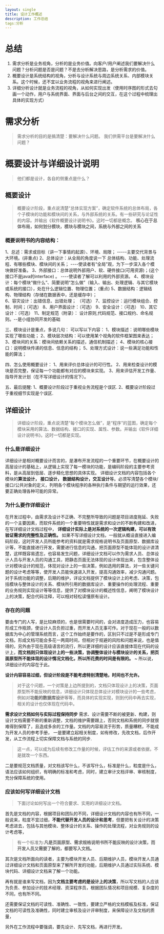 ```yaml
---
layout: single
title: 设计工作概述
description: 工作总结
tags:分析 
---
```

# 总结
> 
1. 需求分析是业务视角，分析的是业务价值。向客户/用户阐述我们要解决什么问题？分析问题是否是问题？不是去分析解决思路，是分析需求的价值。
2. 概要设计是系统结构的视角，分析与设计系统与周边系统关系、内部模块关系。这个时候，还不宜以业务流程的视角来进行阐述。
3. 详细分析设计就是业务流程的视角，从如何实现出发（使用时序图的形式去勾画一个动作，用户与系统界面、界面与后台之间的交互，在这个过程中梳理出具体的实现方式）

# 需求分析
> 需求分析的目的是搞清楚：要解决什么问题。
我们供需平台是要解决什么问题？

# 概要设计与详细设计说明
> 他们都是设计，各自的侧重点是什么？

## 概要设计
> 概要设计阶段，重点说清楚“总体实现方案”，确定软件系统的总体布局，各个子模块的功能和模块间的关系，与外部系统的关系。有一些研究与论证性的内容。并输出《软件概要设计说明书》。这时一切都是概念。
**核心在于总体布局，如何划分模块，模块与模块之间，系统与外部之间的关系**

### 概要说明书的内容结构：
1、总述：需求或目标（讲一下事情的起源）、环境、局限；
  -----主要交代背景与大环境。(非重点)
2、总体设计：从全局的角度说一下 总体结构、功能、处理流程、有哪些模块、模块间的关系；
	----使读者有“全局”观，为下一步深入各个模块做好准备。
3、外部接口：总体说明外部用户、软、硬件接口(可用资源)；(这个接口不是java的interface) 。
	----使读者了解可以利用的外部资源。
4、模块设计：每个模块“做什么”、简要说明“怎么做”（输入、输出、处理逻辑、与其它模块或系统的接口），处在什么逻辑位置、物理位置； (重点)
5、数据结构：逻辑结构、物理结构（存储在数据表中，还是缓存中）；  
6、容灾设计：出错信息、出错处理； （可选）
7、监控设计：运行模块组合、控制、时间；（可选）
8、用户界面设计：（可选）
9、安全设计：（可选）
10、其它设计：（可选）
11、制定规范（附录）： 设计原则,代码规范、接口规约、命名规则。--是小组协同开发的基础

三、模块设计是重点，多说几句：
   可以写以下内容：
   1、模块描述：说明哪些模块实现了哪些功能；
   2、模块层次结构：可以使用某个视角的软件框架图来表达；
   3、模块间的关系：模块间依赖关系的描述，通信机制描述；
   4、模块的核心接口：说明模块传递的信息、信息的结构；
   5、处理方式设计：说一些满足功能和性能的算法；

四、怎么使用概要设计：
   1、用来评价总体设计的可行性。
   2、用来检查设计的模块是否完整，保证每一个功能都有对应的模块来实现。
   3、用来评估开发工作量、指导开发计划（在不写详细设计的情况下）。

五、最后提醒:
   1、概要设计阶段过于重视业务流程是个误区.
   2、概要设计阶段过于重视细节实现是个误区.


## 详细设计
> 详细设计阶段，重点说清楚“每个模块怎么做”，是“程序”的蓝图，确定每个模块采用的算法、数据结构、接口的实现、属性、参数。并输出《软件详细设计说明书》。这时一切都是实现。

### 什么是详细设计
详细设计是相对概要设计而言的，是瀑布开发流程的一个重要环节，在概要设计的高层设计的基础上，从逻辑上实现了每一模块的功能，是编码阶段的主要参考资料，是从高层到低层、逐步精化思想的具体实现。
详细设计文档的内容包括各个模块的**算法设计， 接口设计， 数据结构设计，交互设计**等。必须写清楚各个模块/接口/公共对象的定义，列明各个模块程序的各种执行条件与期望的运行效果，还要正确处理各种可能的异常。
### 为什么要作详细设计
在开发过程中，由需求及设计不正确、不完整所导致的问题是项目进度拖延、失败的一个主要因素，而软件系统的一个重要特性就是需求和设计的不断构建和改进，在写详细设计文档过程中， **详细设计实际上是对系统的一次逻辑构建，可以有效验证需求的完整性及正确性。**
如果不写详细设计文档，一般就从概设直接进入编码阶段，这时开发人员所能参考的资料就是需求规格说明书及页面原型、数据库设计等，不能直接进行开发，需要进行信息的沟通，把页面原型不能体现的设计讲清楚，这样既容易遗忘，也容易发生问题，详细设计文档可以作为需求人员、总体设计人员与开发人员的沟通工具，把静态页面无法体现的设计体现出来，包含整体设计对模块设计的规范，体现对设计上的一些决策，例如选用的算法，对一些关键问题的设计考虑等等，使开发人员能快速进入开发，提高沟通效率，减少沟通问题。
对于系统功能的调整，后期的维护，详设文档提供了模块设计上的考虑、决策，包括模块与整体设计的关系、模块所引用的数据库设计、重要操作的处理流程、重要的业务规则实现设计等等信息，提供了对模块设计的概述性信息，阐明了模块设计上的决策，配合代码注释，可以相对轻松读懂原有设计。
### 存在的问题
要由专门的人写，是比较麻烦的，也是很需要时间的，会对进度造成压力，也容易形成工作瓶颈，使设计人员负担过重，而开发人员无事可作。对于现在一般的以数据库为中心的管理系统而言，这个工作始终是要作的，区别只不过是不是形成专门文档，形成文档可能会多花一两周时间，但相对于规避的风险和问题来说，也是值得的，另外由于现在高级语言的流行，所以更详细的设计应该直接体现在代码的设计上，**而文档则只体现设计上的一些决策，协调整体设计与模块设计的关系，把页面原型所不能体现的设计情况文档化，所以所花费的时间是有限的。**
~ 所以说，详细设计的内容在于此。

**设计内容容易过细，但设计阶段是不能考虑特别清楚地，时间也不允许。** 
> 对于这个问题，一个对策是上边所提到的，文档只体现设计上的决策，页面原型所不能反映的信息，详细设计只体现总体设计对模块设计的一些考虑，例如对**功能的数据库设计**等等，而具体的实现实现，则到代码中再去实现，相关的设计也仅体现在代码中。 

**需求设计文档如何与实际过程保持同步**
需求、设计需要不断的被更新、构建，则设计文档需要不断的重新调整，文档的维护需要跟上，否则文档和系统的同步就很难得到保障了，且造成多余的工作量。文档的内容易流于形势，质量糟糕，不能成为开发人员的参考手册，
一是要建立起相关制度，如有修改，先改文档，后作开发，从工作流程上切实保障文档与系统的同步.
> 这一点，可以成为后续有修改工作量的时候，评估工作的来源或者依据，不是就改一个东西。

二是要规范文档质量，对文档该写什么，不该写什么，标准是什么，粒度是什么，语法应该如何组织，有明确的标准和考虑，同时，建立审计文档评审、审核制度，充分保障系统的使用。
### 应该如何写详细设计文档
> 下面讨论如何写出一个符合要求、实用的详细设计文档。

首先是文档的内容，根据项目和团队的不同，详细设计文档的内容也有所不同，一般说来，粒度不宜过细，**不能代替开发人员的设计和思考**，但要把有关设计的决策考虑进去，包括与其他模块、整体设计的关系、操作的处理流程，对业务规则的设计考虑等，
> 有一个标准为:**凡是页面原型、需求规格说明书所不能反映的设计决策，而开发人员又需要了解的，都要写入文档。**	
       
其次是文档所面向的读者，主要为模块开发人员、后期维护人员，模块开发人员通过详细设计文档和页面原型来了解所开发的功能，后期维护人员通过实际系统、模块代码、详细设计文档来了解一个功能。

再有就是谁来写文档，因为**文档主要考虑的是设计上的决策**，所以写文档的人应该为负责、参加设计的技术经理、资深程序员，根据团队情况和项目规模、复杂度的不同，也有所不同。

还需要保证文档的可读性、准确性、一致性，要建立严格的文档模板及标准，保证文档的可读性及准确性，同时建立审核及设计评审制度，来保障设计及文档的质量，


另外在工作流程中要强调，要先设计、先写文档，再进行开发。